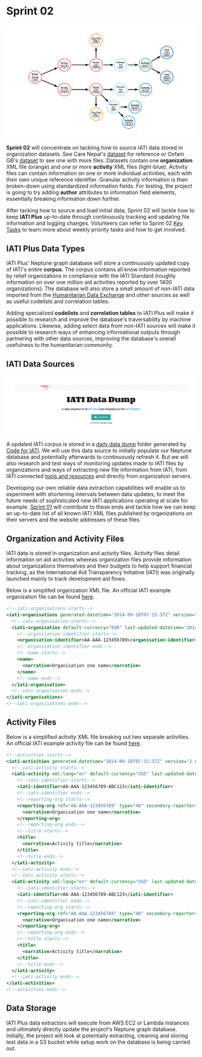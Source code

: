 # Sprint 02

![IATI Plus Database](https://github.com/Humanitarian-AI/IATIPlus/blob/main/Media/IATIPlus_sprints.png)

**Sprint 02** will concentrate on tackling how to source IATI data stored in organization datasets. See Care Nepal's [dataset](https://www.iatiregistry.org/publisher/cnepal) for reference or Oxfam GB's [dataset](https://www.iatiregistry.org/publisher/oxfamgb) to see one with more files. Datasets contain one **organization** XML file (orange) and one or more **activity** XML files (light-blue). Activity files can contain information on one or more individual activities, each with their own unique reference identifier. Granular activity information is then broken-down using standardized information fields. For testing, the project is going to try adding **author** attributes to information field elements, essentially breaking information down further.

After tacking how to source and load initial data, Sprint 02 will tackle how to keep **IATI Plus** up-to-date through continuously tracking and updating file information and logging changes. Volunteers can refer to Sprint 02 [Key Tasks]() to learn more about weekly priority tasks and how to get involved.


## IATI Plus Data Types

IATI Plus' Neptune graph database will store a continuously updated copy of IATI's entire **corpus**. The corpus contains all know information reported by relief organizations in compliance with the IATI Standard (roughly information on over one million aid activities reported by over 1400 organizations). The database will also store a small amount of non-IATI data imported from the [Humanitarian Data Exchange](https://data.humdata.org/) and other sources as well as useful codelists and correlation tables.

Adding specialized **codelists** and **correlation tables** to IATI Plus will make it possible to research and improve the database's traversability by machine applications. Likewise, adding select data from non-IATI sources will make it possible to research ways of enhancing informational outputs through partnering with other data sources, improving the database's overall usefulness to the humanitarian community.
 

## IATI Data Sources

![IATI Data Dump](https://github.com/Humanitarian-AI/IATIPlus/blob/main/Media/IATI_datadump.png)

A updated IATI corpus is stored in a [daily data dump](https://github.com/Humanitarian-AI/IATIPlus/blob/main/Resources/IATI-Dropbox.md) folder generated by [Code for IATI](https://codeforiati.org/). We will use this data source to initially populate our Neptune database and potentially afterwards to continuously refresh it. But we will also research and test ways of monitoring updates made to IATI files by organizations and ways of extracting new file information from IATI, from IATI connected [tools and resources](https://iatistandard.org/en/iati-tools-and-resources/) and directly from organization servers.

Developing our own reliable data extraction capabilities will enable us to experiment with shortening intervals between data updates, to meet the future needs of sophisticated new IATI applications operating at scale for example. [Sprint 01]() will contribute to these ends and tackle how we can keep an up-to-date list of all known IATI XML files published by organizations on their servers and the website addresses of these files.

## Organization and Activity Files

IATI data is stored in organization and activity files. Activity files detail information on aid activities whereas organization files provide information about organizations themselves and their budgets to help support financial tracking, as the International Aid Transparency Initiative (IATI) was originally launched mainly to track development aid flows. 

Below is a simplifed organization XML file. An official IATI example organization file can be found [here](https://iatistandard.org/en/iati-standard/203/organisation-standard/example-xml/).

```XML
<!--iati-organisations starts-->
<iati-organisations generated-datetime="2014-09-10T07:15:37Z" version="2.03">
  <!--iati-organisation starts-->
  <iati-organisation default-currency="EUR" last-updated-datetime="2014-09-10T07:15:37Z" xml:lang="en">
    <!--organisation-identifier starts-->
    <organisation-identifier>AA-AAA-123456789</organisation-identifier>
    <!--organisation-identifier ends-->
    <!--name starts-->
    <name>
      <narrative>Organisation one name</narrative>
    </name>
    <!--name ends-->
  </iati-organisation>
  <!--iati-organisation ends-->
</iati-organisations>
<!--iati-organisations ends-->
```

## Activity Files

Below is a simplified activity XML file breaking out two separate activities. An official IATI example activity file can be found [here](https://iatistandard.org/en/iati-standard/203/activity-standard/example-xml/).

```XML
<!--activities starts-->
<iati-activities generated-datetime="2014-09-10T07:15:37Z" version="2.03" linked-data-default="http://data.example.org/">
  <!--iati-activity starts-->
  <iati-activity xml:lang="en" default-currency="USD" last-updated-datetime="2014-09-10T07:15:37Z" humanitarian="1" linked-data-uri="http://data.example.org/123456789" hierarchy="1" budget-not-provided="1">
    <!--iati-identifier starts-->
    <iati-identifier>AA-AAA-123456789-ABC123</iati-identifier>
    <!--iati-identifier ends-->
    <!--reporting-org starts-->
    <reporting-org ref="AA-AAA-123456789" type="40" secondary-reporter="0">
      <narrative>Organisation one name</narrative>
    </reporting-org>
    <!--reporting-org ends-->
    <!--title starts-->
    <title>
      <narrative>Activity title</narrative>
    </title>
    <!--title ends-->
  </iati-activity>
  <!--iati-activity ends-->
  <!--iati-activity starts-->
  <iati-activity xml:lang="en" default-currency="USD" last-updated-datetime="2014-09-10T07:15:37Z" humanitarian="1" linked-data-uri="http://data.example.org/123456789" hierarchy="1" budget-not-provided="1">
    <!--iati-identifier starts-->
    <iati-identifier>AA-AAA-123456789-ABC123</iati-identifier>
    <!--iati-identifier ends-->
    <!--reporting-org starts-->
    <reporting-org ref="AA-AAA-123456789" type="40" secondary-reporter="0">
      <narrative>Organisation one name</narrative>
    </reporting-org>
    <!--reporting-org ends-->
    <!--title starts-->
    <title>
      <narrative>Activity title</narrative>
    </title>
    <!--title ends-->
  </iati-activity>
  <!--iati-activity ends-->
</iati-activities>
<!--activities ends-->
```
## Data Storage

IATI Plus data extractors will execute from AWS EC2 or Lambda instances and ultimately directly update the project's Neptune graph database. Initially, the project will look at potentially extracting, cleaning and storing test data in a S3 bucket while setup work on the database is being carried out.

